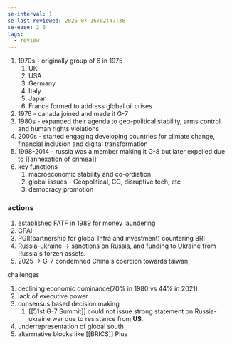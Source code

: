 ```yaml
---
se-interval: 1
se-last-reviewed: 2025-07-16T02:47:36
se-ease: 2.5
tags:
  - review
---
```

1. 1970s - originally group of 6 in 1975
	1. UK
	2. USA
	3. Germany
	4. Italy
	5. Japan
	6. France
	formed to address global oil crises 
2. 1976 - canada joined and made it G-7
3. 1980s - expanded their agenda to geo-political stability, arms control and human rights violations
4. 2000s - started engaging developing countries for climate change, financial inclusion and digital transformation
5. 1998-2014 - russia was a member making it G-8 but later expelled due to [[annexation of crimea]]
6. key functions - 
	1. macroeconomic stability and co-ordiation
	2. global issues - Geopolitical, CC, disruptive tech, etc
	3. democracy promotion

### actions
1. established FATF in 1989 for money laundering
2. GPAI
3. PGII(partnership for global Infra and investment) countering BRI
4. Russia-ukraine -> sanctions on Russia, and funding to Ukraine from Russia's forzen assets.
5. 2025 -> G-7 condemned China's coercion towards taiwan, 

challenges
1. declining economic dominance(70% in 1980 vs 44% in 2021)
2. lack of executive power
3. consensus based decision making 
	1. [[51st G-7 Summit]] could not issue strong statement on Russia-ukraine war due to resistance from **US**.
4. underrepresentation of global south
5. alterrnative blocks like [[BRICS]] Plus

